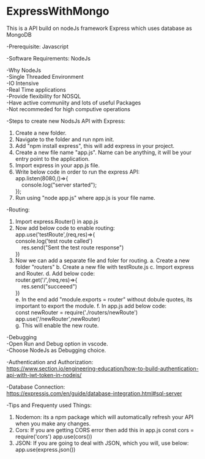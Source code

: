 # ExpressWithMongo
This is a API build on nodeJs framework Express which uses database as MongoDB


-Prerequisite: Javascript

-Software Requirements: NodeJs

-Why NodeJs <br />
    -Single Threaded Environment <br />
    -IO Intensive <br />
    -Real Time applications <br />
    -Provide flexibility for  NOSQL <br />
    -Have active communiity and lots of useful Packages <br />
    -Not recommeded for high computive operations <br />


-Steps to create new NodsJs API with Express:
1. Create a new folder.
2. Navigate to the folder and run npm init.
3. Add "npm install express", this will add express in your project.
4. Create a new file name "app.js". Name can be anything, it will be your entry point to the application.
5. Import express in your app.js file.
6. Write below code in order to run the express API:<br />
    app.listen(8080,()=>{<br />
        &nbsp;&nbsp;&nbsp; console.log("server started");<br />
    });<br />
7. Run using "node app.js" where app.js is your file name.

-Routing:
1. Import express.Router() in app.js
2. Now add below code to enable routing:<br />
   app.use('testRoute',(req,res)=>{<br />
    console.log('test route called')<br />
        &nbsp;&nbsp;&nbsp; res.send("Sent the test route response")<br />
   })<br />
3. Now we can add a separate file and foler for routing.
  a. Create a new folder "routers"
  b. Create a new file with testRoute.js
  c. Import express and Router.
  d. Add below code:<br />
      router.get('/',(req,res)=>{<br />
          &nbsp;&nbsp;&nbsp;  res.send("succeeed")<br />
      })<br />
   e. In the end add "module.exports = router" without dobule quotes, its important to export the module.
   f. In app.js add below code:<br />
      const newRouter = require('./routers/newRoute')<br />
      app.use('/newRouter',newRouter)<br />
   g. This will enable the new route.

-Debugging <br />
    -Open Run and Debug option in vscode.<br />
    -Choose NodeJs as Debugging choice.<br />

-Authentication and Authorization:<br />
https://www.section.io/engineering-education/how-to-build-authentication-api-with-jwt-token-in-nodejs/

-Database Connection:<br />
https://expressjs.com/en/guide/database-integration.html#sql-server
   
  
-Tips and Frequenty used Things:
1. Nodemon: its a npm package which will automatically refresh your API when you make any changes.
2. Cors: If you are getting CORS error then add this in app.js
      const cors = require('cors')
      app.use(cors())
3. JSON: If you are going to deal with JSON, which you will, use below:
      app.use(express.json())



